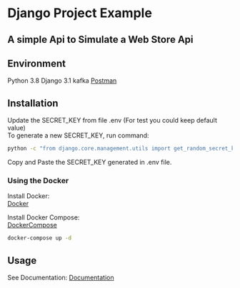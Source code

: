 # Django Project Example  
## A simple Api to Simulate a Web Store Api  


## Environment

Python 3.8
Django 3.1
kafka
[Postman](https://www.postman.com/)

## Installation

Update the SECRET_KEY from file .env (For test you could keep default value)  
To generate a new SECRET_KEY, run command:

```bash
python -c "from django.core.management.utils import get_random_secret_key; print(get_random_secret_key())"
```

Copy and Paste the SECRET_KEY generated in .env file.

### Using the Docker

Install Docker:  
[Docker](https://docs.docker.com/get-docker/)

Install Docker Compose:  
[DockerCompose](https://docs.docker.com/compose/install/)

```bash
docker-compose up -d
```

## Usage

See Documentation:
[Documentation](https://documenter.getpostman.com/view/3762241/Szf9USGF?version=latest)
